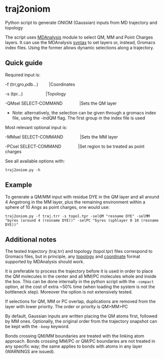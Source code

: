 # traj2oniom
Python script to generate ONIOM (Gaussian) inputs from MD trajectory and topology

The script uses [MDAnalysis](https://www.mdanalysis.org/) module to select QM, MM and Point Charges layers. 
It can use the MDAnalysis [syntax](https://www.mdanalysis.org/docs/documentation_pages/selections.html) to set 
layers or, instead, Gromacs index files. Using the former allows dynamic selections along a trajectory.

Quick guide
-----------

Required input is:

-f (trr,gro,pdb...)  &nbsp;&nbsp;&nbsp;&nbsp;&nbsp;&nbsp;&nbsp; |Coordinates

-s (tpr...) &nbsp;&nbsp;&nbsp;&nbsp;&nbsp;&nbsp;&nbsp;&nbsp;&nbsp;&nbsp;&nbsp;&nbsp;&nbsp;&nbsp;&nbsp;&nbsp;&nbsp; |Topology

-QMsel SELECT-COMMAND &nbsp;&nbsp;&nbsp;&nbsp;&nbsp;&nbsp;&nbsp;&nbsp;&nbsp;&nbsp;&nbsp;&nbsp; |Sets the QM layer

* Note: alternatively, the selection can be given through a gromacs index file, using the -indQM flag. The first group in the index file is used 

Most relevant optional input is:

-MMsel SELECT-COMMAND &nbsp;&nbsp;&nbsp;&nbsp;&nbsp;&nbsp;&nbsp;&nbsp;&nbsp;&nbsp;&nbsp;&nbsp; |Sets the MM layer

-PCsel SELECT-COMMAND &nbsp;&nbsp;&nbsp;&nbsp;&nbsp;&nbsp;&nbsp;&nbsp;&nbsp;&nbsp;&nbsp;&nbsp; |Set region to be treated as point charges


See all available options with:

`traj2oniom.py -h`


Example
-------

To generate a QM/MM input with residue DYE in the QM layer and all around 4 Angstrong in the MM layer, plus
the remaining environment within a sphere of 10 Angs as point charges, one would use:

`traj2oniom.py -f traj.trr -s topol.tpr -selQM "resname DYE" -selMM "byres (around 4 (resname DYE))" -selPC "byres (sphlayer 0 10 (resname DYE))"`


Additional notes
----------------

The tested trajectory (traj.trr) and topology (topol.tpr) files correspond to Gromacs files, but in principle, 
any [topology](https://www.mdanalysis.org/docs/documentation_pages/topology/init.html#supported-topology-formats) and [coordinate](https://www.mdanalysis.org/docs/documentation_pages/coordinates/init.html#id2) format supported by MDAnalysis should work. 

It is preferable to process the trajectory before it is used in order 
to place the QM molecules in the center and all MM/PC molecules whole 
and inside the box. This can be done internally in the python script
with the `-compact` option, at the cost of extra ~50% time (when loading the system is not the bottleneck step). Moreover 
the option is not extensively tested.

If selections for QM, MM or PC overlap, duplications are removed from
the layer with lower priority. The order or priority is QM>MM>PC

By default, Gaussian inputs are written placing the QM atoms first, followed by MM ones. Optionally, the original order from the trajectory snapshot can be kept with the `-keep` keyword.

Bonds crossing QM/MM boundaries are treated with the linking atom approach. Bonds crossing MM/PC or QM/PC boundaries are not treated in any specific way; the same applies to bonds with atoms in any layer (WARNINGS are issued).

